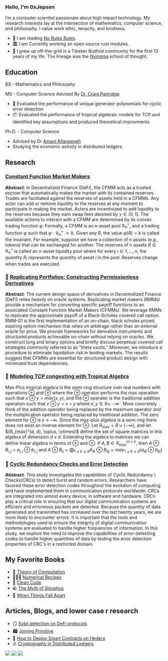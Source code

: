### Hello, I'm 0xJepsen

I’m a computer scientist passionate about high impact technology. My research interests lay at the intersection of mathematics, computer science, and philosophy. I value work ethic, tenacity, and kindness. 

- 📖 I am reading [No Rules Rules](https://www.norulesrules.com/).
- 🏛 I am Currently working on open source rust modules. 
- 🪷 I grew up off-the-grid in a Tibetan Budhist community for the first 13 years of my life. The lineage was the [Nyingma](https://www.rigpawiki.org/index.php?title=Nyingma) school of thought. 

## Education

BS - Mathematics and Philosophy 

MS - Computer Science Advised By [Dr. Craig Partridge](https://scholar.google.com/citations?user=f-E5nFEAAAAJ&hl=en&oi=ao)
  - 🔎 Evaluated the performance of unique generator polynomials for cyclic error detection
  - 📦 Evaluated the performance of tropical algebraic models for TCP and identified key assumptions and produced theoretical improvments

Ph.D. - Computer Science
  - Advised by Dr [Amani Altarawneh](https://scholar.google.com/citations?user=CfjaUOsAAAAJ&hl=en) 
  - Studying the economic activity in distributed ledgers. 

## Research

### [Constant Function Market Makers](https://github.com/0xJepsen/CFMMs/blob/master/Jepsen_Darpa_Fall2022.pdf)
**Abstract**: In Decentralized Finance (DeFi), the CFMM acts as a trusted escrow that automatically makes the market with its contained reserves. Trades are facilitated against the reserves of assets held in a CFMMs. Any actor can add or remove liquidity to the reserves at any moment to participate in making the market. Actors are incentivized to add liquidity to the reserves because they earn swap fees denoted by $\gamma \in (0,1]$. The available actions to interact with a CFMM are determined by its convex trading function $\varphi$. Formally, a CFMM is an $n$-asset pool $\mathbb{R}_n^+$, and a trading function $\varphi$ such that $\varphi: \mathbb{R}_n^+ → \mathbb{R}$. Given any $R$, the value $\varphi(R) = k$ is called the invariant. For example, suppose we have a collection of n assets (e.g., tokens) that can be exchanged for another. The reserves of n assets $R \in \mathbb{R}_n^+$ is called an n-asset liquidity pool where for every $i \in {1, . . . , n}$, the quantity $R_i$ represents the quantity of asset $i$ in the pool. Reserves change when trades are executed.

### 🏦 [Replicating Portfolios: Constructing Permissionless Derivatives](https://arxiv.org/abs/2205.09890)

**Abstract**: The current design space of derivatives in Decentralized Finance (DeFi) relies heavily on oracle systems. Replicating market makers (RMMs) provide a mechanism for converting specific payoff functions to an associated Constant Function Market Makers (CFMMs). We leverage RMMs to replicate the approximate payoff of a Black-Scholes covered call option. RMM-01 is the first implementation of an on-chain, black scholes priced, expiring option mechanism that relies on arbitrage rather than an external oracle for price. We provide frameworks for derivative instruments and structured products achievable on-chain without relying on oracles. We construct long and binary options and briefly discuss perpetual covered call strategies commonly referred to as "theta vaults." Moreover, we introduce a procedure to eliminate liquidation risk in lending markets. The results suggest that CFMMs are essential for structured product design with minimized trust dependencies.

### 🌴 [Modeling TCP congesting with Tropical Algebra](https://github.com/0xJepsen/Max-PlusTCPModel/blob/master/Modeling_TCP_Congestion_with_Tropical_Algebra.pdf)

Max-Plus tropical algebra is the semi-ring structure over real numbers with operations $\oplus$ and $\otimes$ where the $\oplus$ operator performs the max operation such that $x \oplus y = max(x,y)$, and the $\otimes$ operator is the traditional addition operation such that $x \otimes y = x+y$ where $x , y \in \mathbb{R} \cup \ { - \infty \ }$. More concretely think of the addition operator being replaced by the maximum operator and the multiplication operator being replaced by traditional addition. The zero element for $\otimes$ is $\varepsilon \equiv - \infty$. Since the max-plus algebra is a semi ring there does not exist an inverse element for $\oplus$. Let $R_{max} = R \cup \{ - \infty \}$, and let ${R_{max}^{d, d}, \oplus, \otimes\}$ define the set of square matrices in this algebra of dimension $d \times d$. Extending the algebra to matrices we can define linear algebra in terms of $\oplus$ and $\otimes$. If $A, B \in R_{max}^{m \times n}$, then $A \oplus B_{i,j}$ = $a_{i,j} \oplus b_{i,j}$ and $A\otimes B_{ij} = \bigoplus_{1\leq k \leq d} A_{ik} \otimes B_{kj} = max_{1 \leq k \leq d}(a_{ik} \otimes b_{kj})$

### 🚴 [Cyclic Redundancy Checks and Error Detection](https://github.com/0xJepsen/CRC_Research/blob/master/Cyclic_Redundancy_Checks_and_Error_Detection.pdf)

**Abstract**: This study investigates the capabilities of Cyclic Redundancy \\ Checks(CRCs) to detect burst and random errors. Researchers have favored these error detection codes throughout the evolution of computing and have implemented them in communication protocols worldwide. CRCs are integrated into almost every device, in software and hardware. CRCs play a critical role in ensuring that our digital communication systems are efficient and erroneous packets are detected. Because the quantity of data generated and transmitted has increased over the last twenty years, we are more likely to encounter errors. It is important that the tools and methodologies used to ensure the integrity of digital communication systems are evaluated to handle higher frequencies of information. In this study, we explore the need to improve the capabilities of error-detecting codes to handle higher quantities of data by testing the error detection properties of CRC's in a restricted domain. 

## My Favorite Books

- 🧮 [Theory of Computation](https://www.mog.dog/files/SP2019/Sipser_Introduction.to.the.Theory.of.Computation.3E.pdf)
- 🧑🏼‍🍳 [Numerical Recipes](https://e-maxx.ru/bookz/files/numerical_recipes.pdf)
- 🧹 [Clean Code](https://github.com/jnguyen095/clean-code/blob/master/Clean.Code.A.Handbook.of.Agile.Software.Craftsmanship.pdf)
- 🪨 [The Myth of Sisyphus](https://people.brandeis.edu/~teuber/Albert_Camus_The_Myth_of_Sisyphus_Complete_Text_.pdf)
- 🌸 [When Things Fall Apart](https://www.amazon.com/When-Things-Fall-Apart-Difficult/dp/1611803438)

## Articles, Blogs, and lower case r research 

- 🪞 [Sybil detection on DeFi protocols](https://primitive.mirror.xyz/DThGkT55cfzJmEhkPaQqze7GKvPXxrSNwCo2xiddeko)
- 🏙 [Joining Primitive](https://website-git-blog-jepsen-primitivexyz.vercel.app/blog/jepsen)
- 📑 [How to Deploy Smart Contracts on Hedera](https://dev.to/0xjepsen/how-to-deploy-cost-effective-smart-contracts-3a3l)
- ⚖️ [Cryptography in Distributed Ledgers](https://dev.to/0xjepsen/an-introduction-to-cryptography-in-distributed-ledger-technology-268l)

![](https://img.shields.io/github/stars/0xjepsen?style=social)
![](https://img.shields.io/github/last-commit/0xjepsen/0xjepsen)
![](https://visitor-badge.laobi.icu/badge?page_id=0xjepsen)

